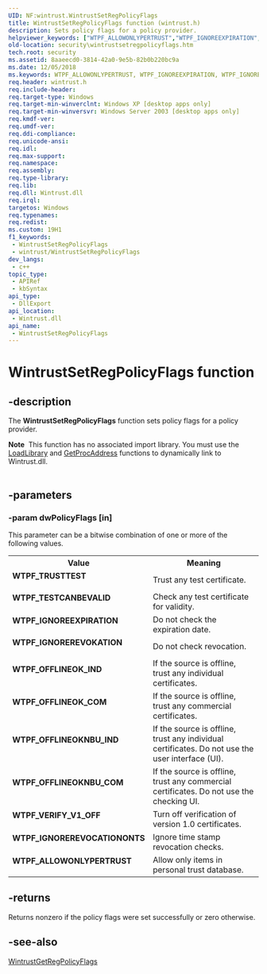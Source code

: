 ```yaml
---
UID: NF:wintrust.WintrustSetRegPolicyFlags
title: WintrustSetRegPolicyFlags function (wintrust.h)
description: Sets policy flags for a policy provider.
helpviewer_keywords: ["WTPF_ALLOWONLYPERTRUST","WTPF_IGNOREEXPIRATION","WTPF_IGNOREREVOCATIONONTS","WTPF_IGNOREREVOKATION","WTPF_OFFLINEOKNBU_COM","WTPF_OFFLINEOKNBU_IND","WTPF_OFFLINEOK_COM","WTPF_OFFLINEOK_IND","WTPF_TESTCANBEVALID","WTPF_TRUSTTEST","WTPF_VERIFY_V1_OFF","WintrustSetRegPolicyFlags","WintrustSetRegPolicyFlags function [Security]","security.wintrustsetregpolicyflags","wintrust/WintrustSetRegPolicyFlags"]
old-location: security\wintrustsetregpolicyflags.htm
tech.root: security
ms.assetid: 8aaeecd0-3814-42a0-9e5b-82b0b220bc9a
ms.date: 12/05/2018
ms.keywords: WTPF_ALLOWONLYPERTRUST, WTPF_IGNOREEXPIRATION, WTPF_IGNOREREVOCATIONONTS, WTPF_IGNOREREVOKATION, WTPF_OFFLINEOKNBU_COM, WTPF_OFFLINEOKNBU_IND, WTPF_OFFLINEOK_COM, WTPF_OFFLINEOK_IND, WTPF_TESTCANBEVALID, WTPF_TRUSTTEST, WTPF_VERIFY_V1_OFF, WintrustSetRegPolicyFlags, WintrustSetRegPolicyFlags function [Security], security.wintrustsetregpolicyflags, wintrust/WintrustSetRegPolicyFlags
req.header: wintrust.h
req.include-header: 
req.target-type: Windows
req.target-min-winverclnt: Windows XP [desktop apps only]
req.target-min-winversvr: Windows Server 2003 [desktop apps only]
req.kmdf-ver: 
req.umdf-ver: 
req.ddi-compliance: 
req.unicode-ansi: 
req.idl: 
req.max-support: 
req.namespace: 
req.assembly: 
req.type-library: 
req.lib: 
req.dll: Wintrust.dll
req.irql: 
targetos: Windows
req.typenames: 
req.redist: 
ms.custom: 19H1
f1_keywords:
 - WintrustSetRegPolicyFlags
 - wintrust/WintrustSetRegPolicyFlags
dev_langs:
 - c++
topic_type:
 - APIRef
 - kbSyntax
api_type:
 - DllExport
api_location:
 - Wintrust.dll
api_name:
 - WintrustSetRegPolicyFlags
---
```


# WintrustSetRegPolicyFlags function


## -description

The <b>WintrustSetRegPolicyFlags</b> function sets policy flags for a policy provider.
<div class="alert"><b>Note</b>  This function has no associated import library. You must use the <a href="/windows/desktop/api/libloaderapi/nf-libloaderapi-loadlibrarya">LoadLibrary</a> and <a href="/windows/desktop/api/libloaderapi/nf-libloaderapi-getprocaddress">GetProcAddress</a> functions to dynamically link to Wintrust.dll.</div><div> </div>

## -parameters

### -param dwPolicyFlags [in]

This parameter can be a bitwise combination of one or more of the following values.

<table>
<tr>
<th>Value</th>
<th>Meaning</th>
</tr>
<tr>
<td width="40%"><a id="WTPF_TRUSTTEST"></a><a id="wtpf_trusttest"></a><dl>
<dt><b>WTPF_TRUSTTEST</b></dt>
</dl>
</td>
<td width="60%">
Trust any test certificate.

</td>
</tr>
<tr>
<td width="40%"><a id="WTPF_TESTCANBEVALID"></a><a id="wtpf_testcanbevalid"></a><dl>
<dt><b>WTPF_TESTCANBEVALID</b></dt>
</dl>
</td>
<td width="60%">
Check any test certificate for validity.

</td>
</tr>
<tr>
<td width="40%"><a id="WTPF_IGNOREEXPIRATION"></a><a id="wtpf_ignoreexpiration"></a><dl>
<dt><b>WTPF_IGNOREEXPIRATION</b></dt>
</dl>
</td>
<td width="60%">
Do not check the  expiration date.

</td>
</tr>
<tr>
<td width="40%"><a id="WTPF_IGNOREREVOKATION"></a><a id="wtpf_ignorerevokation"></a><dl>
<dt><b>WTPF_IGNOREREVOKATION</b></dt>
</dl>
</td>
<td width="60%">
Do not check revocation.

</td>
</tr>
<tr>
<td width="40%"><a id="WTPF_OFFLINEOK_IND"></a><a id="wtpf_offlineok_ind"></a><dl>
<dt><b>WTPF_OFFLINEOK_IND</b></dt>
</dl>
</td>
<td width="60%">
If the source is offline, trust any individual certificates.

</td>
</tr>
<tr>
<td width="40%"><a id="WTPF_OFFLINEOK_COM"></a><a id="wtpf_offlineok_com"></a><dl>
<dt><b>WTPF_OFFLINEOK_COM</b></dt>
</dl>
</td>
<td width="60%">
If the source is offline, trust any commercial certificates.

</td>
</tr>
<tr>
<td width="40%"><a id="WTPF_OFFLINEOKNBU_IND"></a><a id="wtpf_offlineoknbu_ind"></a><dl>
<dt><b>WTPF_OFFLINEOKNBU_IND</b></dt>
</dl>
</td>
<td width="60%">
If the source is offline, trust any individual certificates. Do not use the user interface (UI).

</td>
</tr>
<tr>
<td width="40%"><a id="WTPF_OFFLINEOKNBU_COM"></a><a id="wtpf_offlineoknbu_com"></a><dl>
<dt><b>WTPF_OFFLINEOKNBU_COM</b></dt>
</dl>
</td>
<td width="60%">
If the source is offline, trust any commercial certificates. Do not use the checking UI.

</td>
</tr>
<tr>
<td width="40%"><a id="WTPF_VERIFY_V1_OFF"></a><a id="wtpf_verify_v1_off"></a><dl>
<dt><b>WTPF_VERIFY_V1_OFF</b></dt>
</dl>
</td>
<td width="60%">
Turn off verification of version 1.0 certificates.

</td>
</tr>
<tr>
<td width="40%"><a id="WTPF_IGNOREREVOCATIONONTS"></a><a id="wtpf_ignorerevocationonts"></a><dl>
<dt><b>WTPF_IGNOREREVOCATIONONTS</b></dt>
</dl>
</td>
<td width="60%">
Ignore time stamp revocation checks.

</td>
</tr>
<tr>
<td width="40%"><a id="WTPF_ALLOWONLYPERTRUST"></a><a id="wtpf_allowonlypertrust"></a><dl>
<dt><b>WTPF_ALLOWONLYPERTRUST</b></dt>
</dl>
</td>
<td width="60%">
Allow only items in personal trust database.

</td>
</tr>
</table>

## -returns

Returns nonzero if the policy flags were set successfully or zero otherwise.

## -see-also

<a href="/windows/desktop/api/wintrust/nf-wintrust-wintrustgetregpolicyflags">WintrustGetRegPolicyFlags</a>